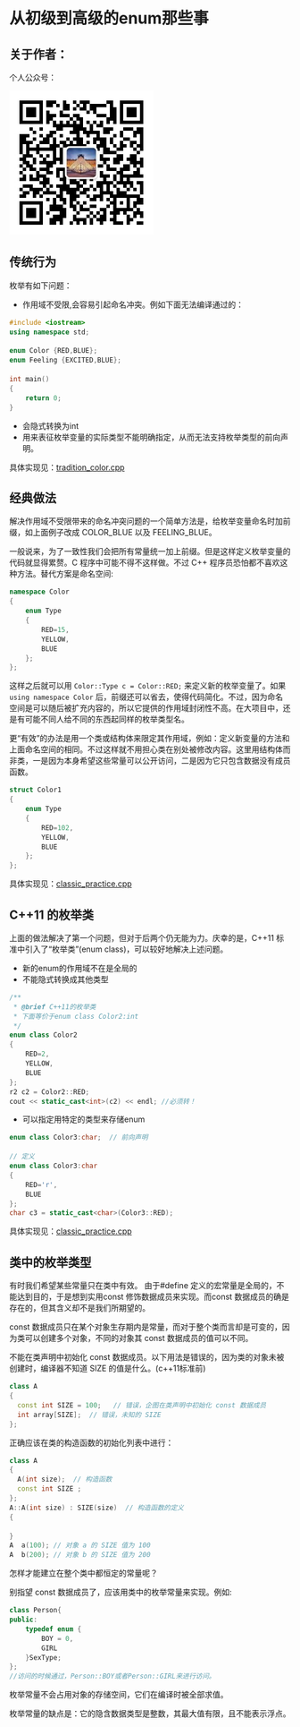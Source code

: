 # 从初级到高级的enum那些事

## 关于作者：

个人公众号：

![](../img/wechat.jpg)


## 传统行为


枚举有如下问题：

- 作用域不受限,会容易引起命名冲突。例如下面无法编译通过的：

```c++
#include <iostream>
using namespace std;

enum Color {RED,BLUE};
enum Feeling {EXCITED,BLUE};

int main() 
{
    return 0;
}
```
- 会隐式转换为int
- 用来表征枚举变量的实际类型不能明确指定，从而无法支持枚举类型的前向声明。

具体实现见：[tradition_color.cpp](tradition_color.cpp)

## 经典做法

解决作用域不受限带来的命名冲突问题的一个简单方法是，给枚举变量命名时加前缀，如上面例子改成 COLOR_BLUE 以及 FEELING_BLUE。

一般说来，为了一致性我们会把所有常量统一加上前缀。但是这样定义枚举变量的代码就显得累赘。C 程序中可能不得不这样做。不过 C++ 程序员恐怕都不喜欢这种方法。替代方案是命名空间:
```c++
namespace Color 
{
    enum Type
    {
        RED=15,
        YELLOW,
        BLUE
    };
};
```

这样之后就可以用 `Color::Type c = Color::RED;` 来定义新的枚举变量了。如果 `using namespace Color` 后，前缀还可以省去，使得代码简化。不过，因为命名空间是可以随后被扩充内容的，所以它提供的作用域封闭性不高。在大项目中，还是有可能不同人给不同的东西起同样的枚举类型名。

更“有效”的办法是用一个类或结构体来限定其作用域，例如：定义新变量的方法和上面命名空间的相同。不过这样就不用担心类在别处被修改内容。这里用结构体而非类，一是因为本身希望这些常量可以公开访问，二是因为它只包含数据没有成员函数。

```c++
struct Color1
{
    enum Type
    {
        RED=102,
        YELLOW,
        BLUE
    };
};
```

具体实现见：[classic_practice.cpp](classic_practice.cpp)

## C++11 的枚举类

上面的做法解决了第一个问题，但对于后两个仍无能为力。庆幸的是，C++11 标准中引入了“枚举类”(enum class)，可以较好地解决上述问题。

- 新的enum的作用域不在是全局的
- 不能隐式转换成其他类型

```c++
/**
 * @brief C++11的枚举类
 * 下面等价于enum class Color2:int
 */
enum class Color2
{
    RED=2,
    YELLOW,
    BLUE
};
r2 c2 = Color2::RED;
cout << static_cast<int>(c2) << endl; //必须转！
```

- 可以指定用特定的类型来存储enum

```c++
enum class Color3:char;  // 前向声明

// 定义
enum class Color3:char 
{
    RED='r',
    BLUE
};
char c3 = static_cast<char>(Color3::RED);
```

具体实现见：[classic_practice.cpp](classic_practice.cpp)

## 类中的枚举类型

有时我们希望某些常量只在类中有效。 由于#define 定义的宏常量是全局的，不能达到目的，于是想到实用const 修饰数据成员来实现。而const 数据成员的确是存在的，但其含义却不是我们所期望的。

const 数据成员只在某个对象生存期内是常量，而对于整个类而言却是可变的，因为类可以创建多个对象，不同的对象其 const 数据成员的值可以不同。 

不能在类声明中初始化 const 数据成员。以下用法是错误的，因为类的对象未被创建时，编译器不知道 SIZE 的值是什么。(c++11标准前)

```c++
class A 
{
  const int SIZE = 100;   // 错误，企图在类声明中初始化 const 数据成员 
  int array[SIZE];  // 错误，未知的 SIZE 
}; 
```

正确应该在类的构造函数的初始化列表中进行：

```c++
class A 
{
  A(int size);  // 构造函数 
  const int SIZE ;    
}; 
A::A(int size) : SIZE(size)  // 构造函数的定义
{ 

} 
A  a(100); // 对象 a 的 SIZE 值为 100 
A  b(200); // 对象 b 的 SIZE 值为 200 
```

怎样才能建立在整个类中都恒定的常量呢？

别指望 const 数据成员了，应该用类中的枚举常量来实现。例如:

```c++
class Person{
public:
    typedef enum {
        BOY = 0,
        GIRL
    }SexType;
};
//访问的时候通过，Person::BOY或者Person::GIRL来进行访问。
```

枚举常量不会占用对象的存储空间，它们在编译时被全部求值。

枚举常量的缺点是：它的隐含数据类型是整数，其最大值有限，且不能表示浮点。